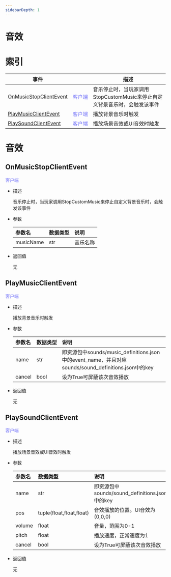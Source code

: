 ```yaml
---
sidebarDepth: 1
---
```

# 音效

# 索引

| 事件 | <div style="width: 3em"></div> | 描述 |
| --- | --- | --- |
| [OnMusicStopClientEvent](音效.md#onmusicstopclientevent) | <span style="display:inline;color:#7575f9">客户端</span> | 音乐停止时，当玩家调用StopCustomMusic来停止自定义背景音乐时，会触发该事件 |
| [PlayMusicClientEvent](音效.md#playmusicclientevent) | <span style="display:inline;color:#7575f9">客户端</span> | 播放背景音乐时触发 |
| [PlaySoundClientEvent](音效.md#playsoundclientevent) | <span style="display:inline;color:#7575f9">客户端</span> | 播放场景音效或UI音效时触发 |
# 音效

## OnMusicStopClientEvent

<span style="display:inline;color:#7575f9">客户端</span>

- 描述

    音乐停止时，当玩家调用StopCustomMusic来停止自定义背景音乐时，会触发该事件

- 参数

    | 参数名 | <div style="width: 4em">数据类型</div> | 说明 |
    | :--- | :--- | :--- |
    | musicName | str | 音乐名称 |

- 返回值

    无



## PlayMusicClientEvent

<span style="display:inline;color:#7575f9">客户端</span>

- 描述

    播放背景音乐时触发

- 参数

    | 参数名 | <div style="width: 4em">数据类型</div> | 说明 |
    | :--- | :--- | :--- |
    | name | str | 即资源包中sounds/music_definitions.json中的event_name，并且对应sounds/sound_definitions.json中的key |
    | cancel | bool | 设为True可屏蔽该次音效播放 |

- 返回值

    无



## PlaySoundClientEvent

<span style="display:inline;color:#7575f9">客户端</span>

- 描述

    播放场景音效或UI音效时触发

- 参数

    | 参数名 | <div style="width: 4em">数据类型</div> | 说明 |
    | :--- | :--- | :--- |
    | name | str | 即资源包中sounds/sound_definitions.json中的key |
    | pos | tuple(float,float,float) | 音效播放的位置。UI音效为(0,0,0) |
    | volume | float | 音量，范围为0-1 |
    | pitch | float | 播放速度，正常速度为1 |
    | cancel | bool | 设为True可屏蔽该次音效播放 |

- 返回值

    无



